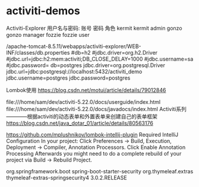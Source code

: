 # activiti-demos

Activiti-Explorer 用户名与密码:
账号 	密码 	角色
kermit 	kermit 	admin
gonzo 	gonzo 	manager
fozzie 	fozzie 	user

/apache-tomcat-8.5.11/webapps/activiti-explorer/WEB-INF/classes/db.properties
#db=h2
#jdbc.driver=org.h2.Driver
#jdbc.url=jdbc:h2:mem:activiti;DB_CLOSE_DELAY=1000
#jdbc.username=sa
#jdbc.password=
db=postgres
jdbc.driver=org.postgresql.Driver
jdbc.url=jdbc:postgresql://localhost:5432/activiti_demo
jdbc.username=postgres
jdbc.password=postgres

Lombok使用
https://blog.csdn.net/motui/article/details/79012846

file:///home/sam/dev/activiti-5.22.0/docs/userguide/index.html
file:///home/sam/dev/activiti-5.22.0/docs/javadocs/index.html
Activiti系列————根据activiti的动态表单和外置表单来创建自己的表单框架
https://blog.csdn.net/java_dotar_01/article/details/80563176

https://github.com/mplushnikov/lombok-intellij-plugin
Required IntelliJ Configuration
In your project: Click Preferences -> Build, Execution, Deployment -> Compiler, Annotation Processors. Click Enable Annotation Processing
Afterwards you might need to do a complete rebuild of your project via Build -> Rebuild Project.

<!-- spring-security会影响url jsessionid,需要设置disable-url-rewriting="false". -->
<dependency>
	<groupId>org.springframework.boot</groupId>
	<artifactId>spring-boot-starter-security</artifactId>
</dependency>
<!-- https://mvnrepository.com/artifact/org.thymeleaf.extras/thymeleaf-extras-springsecurity4 -->
<dependency>
    <groupId>org.thymeleaf.extras</groupId>
    <artifactId>thymeleaf-extras-springsecurity4</artifactId>
    <version>3.0.2.RELEASE</version>
</dependency>




